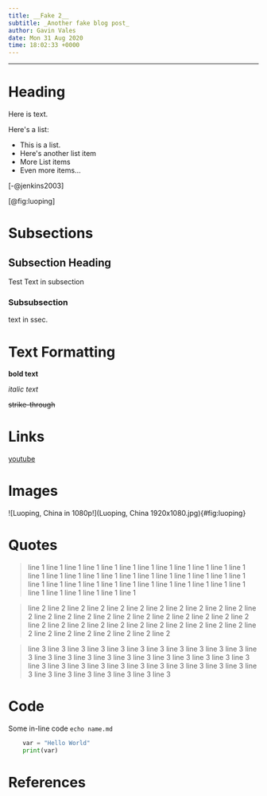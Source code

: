 ```yaml
---
title: __Fake 2__
subtitle: _Another fake blog post_
author: Gavin Vales
date: Mon 31 Aug 2020
time: 18:02:33 +0000
---
```


---

# Heading

Here is text.

Here's a list:

+ This is a list.
+ Here's another list item
+ More List items
+ Even more items...

[-@jenkins2003]

[@fig:luoping]

# Subsections

## Subsection Heading

Test Text in subsection

### Subsubsection

text in ssec.

# Text Formatting

**bold text**

_italic text_

~~strike-through~~

# Links

[youtube](https://youtube.com)

# Images

![Luoping, China in 1080p!](Luoping, China 1920x1080.jpg){#fig:luoping}

# Quotes

> line 1 line 1 line 1 line 1 line 1 line 1 line 1 line 1
> line 1 line 1 line 1 line 1 line 1 line 1 line 1 line 1
> line 1 line 1 line 1 line 1 line 1 line 1 line 1 line 1
> line 1 line 1 line 1 line 1 line 1 line 1 line 1 line 1
> line 1 line 1 line 1 line 1 line 1 line 1 line 1 line 1
> line 1 line 1

> line 2 line 2 line 2 line 2 line 2 line 2 line 2 line 2
> line 2 line 2 line 2 line 2 line 2 line 2 line 2 line 2
> line 2 line 2 line 2 line 2 line 2 line 2 line 2 line 2
> line 2 line 2 line 2 line 2 line 2 line 2 line 2 line 2
> line 2 line 2 line 2 line 2 line 2 line 2 line 2 line 2
> line 2 line 2

> line 3 line 3 line 3 line 3 line 3 line 3 line 3 line 3
> line 3 line 3 line 3 line 3 line 3 line 3 line 3 line 3
> line 3 line 3 line 3 line 3 line 3 line 3 line 3 line 3
> line 3 line 3 line 3 line 3 line 3 line 3 line 3 line 3
> line 3 line 3 line 3 line 3 line 3 line 3 line 3 line 3
> line 3 line 3

# Code

Some in-line code ```echo name.md```

```python
    var = "Hello World"
    print(var)
```

# References
